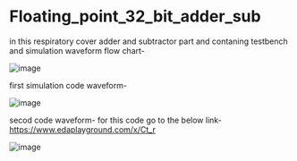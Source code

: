 # Floating_point_32_bit_adder_sub
in this respiratory cover adder and subtractor part  and contaning testbench and simulation waveform
flow chart-

![image](https://user-images.githubusercontent.com/72481400/102757495-6c3d2000-4397-11eb-9855-6bc5491f1513.png)







first simulation code waveform-

![image](https://user-images.githubusercontent.com/72481400/102757191-f5078c00-4396-11eb-8eb5-26d8c65c7e31.png)

secod code waveform- for this code go to the  below link- 
https://www.edaplayground.com/x/Ct_r

![image](https://user-images.githubusercontent.com/72481400/102757232-03ee3e80-4397-11eb-93a3-8a39683d5988.png)
